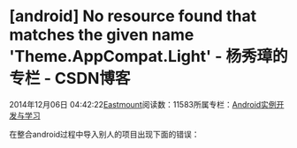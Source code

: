 
# [android] No resource found that matches the given name 'Theme.AppCompat.Light' - 杨秀璋的专栏 - CSDN博客

2014年12月06日 04:42:22[Eastmount](https://me.csdn.net/Eastmount)阅读数：11583所属专栏：[Android实例开发与学习](https://blog.csdn.net/column/details/eastmount-android.html)



在整合android过程中导入别人的项目出现下面的错误：
<style name="AppBaseTheme" parent="Theme.AppCompat.Light">
error: Error retrieving parent for item: No resource found that matches the given name 'Theme.AppCompat.Light'.
![](https://img-blog.csdn.net/20141206043024769)
通过stackoverflow查到其解决方法,如下：
1.File->Import (android-sdk\extras\android\support\v7). Choose "appcompat"
在"文件"中导入sdk路径extras\android\support\v7中的appcompat文件夹.如下图所示：
![](https://img-blog.csdn.net/20141206042456264?watermark/2/text/aHR0cDovL2Jsb2cuY3Nkbi5uZXQvRWFzdG1vdW50/font/5a6L5L2T/fontsize/400/fill/I0JBQkFCMA==/dissolve/70/gravity/Center)
2.Project->
 properties->Android.  In  the  section library "Add" and choose "appCompat"
![](https://img-blog.csdn.net/20141206042820016?watermark/2/text/aHR0cDovL2Jsb2cuY3Nkbi5uZXQvRWFzdG1vdW50/font/5a6L5L2T/fontsize/400/fill/I0JBQkFCMA==/dissolve/70/gravity/Center)
此时问题即可解决,能正确运行.
![](https://img-blog.csdn.net/20141206043934781)
问什么会出现这个问题呢？这是我整合“随时拍”项目其他人的代码,他的版本比我的低,新的eclipse默认模版主题UI需要使用比较高版本api,如果需要支持低版本,需要导入appCompact库来支持.希望文章能解决大家的bug.
(By:Eastmount 2014-12-3 晚上10点[http://blog.csdn.net/eastmount/](http://blog.csdn.net/eastmount/))
参考资料：
[
stackoverflow答案](http://stackoverflow.com/questions/21059612/no-resource-found-that-matches-the-given-name-style-theme-appcompat-light)
[http://blog.csdn.net/huiguixian/article/details/41210895](http://blog.csdn.net/huiguixian/article/details/41210895)



